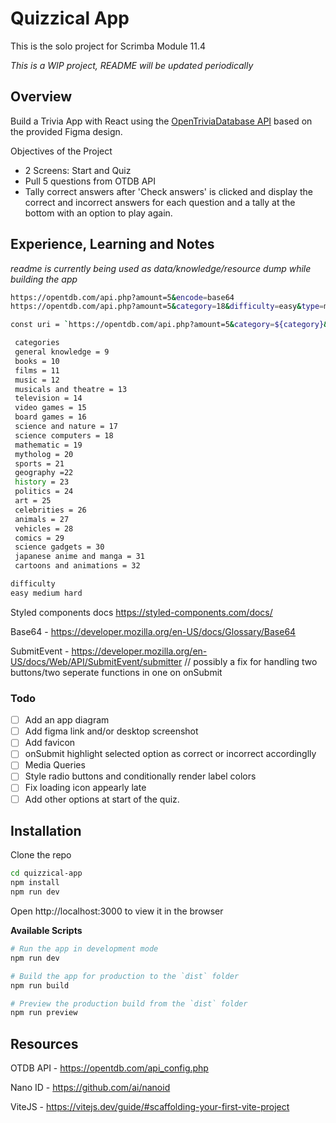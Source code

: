 # Quizzical App

This is the solo project for Scrimba Module 11.4

_This is a WIP project, README will be updated periodically_

## Overview

Build a Trivia App with React using the [OpenTriviaDatabase API](https://opentdb.com/) based on the provided Figma design.

Objectives of the Project

- 2 Screens: Start and Quiz
- Pull 5 questions from OTDB API
- Tally correct answers after 'Check answers' is clicked and display the correct and incorrect answers for each question and a tally at the bottom with an option to play again.

## Experience, Learning and Notes

_readme is currently being used as data/knowledge/resource dump while building the app_

```bash
https://opentdb.com/api.php?amount=5&encode=base64
https://opentdb.com/api.php?amount=5&category=18&difficulty=easy&type=multiple&encode=base64

const uri = `https://opentdb.com/api.php?amount=5&category=${category}&difficulty={level}&type=multiple&encode=base64`

 categories
 general knowledge = 9
 books = 10
 films = 11
 music = 12
 musicals and theatre = 13
 television = 14
 video games = 15
 board games = 16
 science and nature = 17
 science computers = 18
 mathematic = 19
 mytholog = 20
 sports = 21
 geography =22
 history = 23
 politics = 24
 art = 25
 celebrities = 26
 animals = 27
 vehicles = 28
 comics = 29
 science gadgets = 30
 japanese anime and manga = 31
 cartoons and animations = 32

difficulty
easy medium hard
```

Styled components docs https://styled-components.com/docs/

Base64 - https://developer.mozilla.org/en-US/docs/Glossary/Base64

SubmitEvent - https://developer.mozilla.org/en-US/docs/Web/API/SubmitEvent/submitter // possibly a fix for handling two buttons/two seperate functions in one on onSubmit

### Todo

- [ ] Add an app diagram
- [ ] Add figma link and/or desktop screenshot
- [ ] Add favicon
- [ ] onSubmit highlight selected option as correct or incorrect accordinglly
- [ ] Media Queries
- [ ] Style radio buttons and conditionally render label colors
- [ ] Fix loading icon appearly late
- [ ] Add other options at start of the quiz.

## Installation

Clone the repo

```bash
cd quizzical-app
npm install
npm run dev
```

Open http://localhost:3000 to view it in the browser

**Available Scripts**

```bash
# Run the app in development mode
npm run dev

# Build the app for production to the `dist` folder
npm run build

# Preview the production build from the `dist` folder
npm run preview

```

## Resources

OTDB API - https://opentdb.com/api_config.php

Nano ID - https://github.com/ai/nanoid

ViteJS - https://vitejs.dev/guide/#scaffolding-your-first-vite-project

